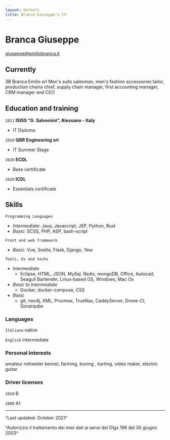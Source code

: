 ```yaml
---
layout: default
title: Branca Giuseppe's CV
---
```

# Branca Giuseppe

<div id="webaddress">
<a href="giuseppe@emiliobranca.it">giuseppe@emiliobranca.it</a>
</div>


## Currently

3B Branca Emilio srl
Men's suits salesman, men's fashion accessories tailor, production chains chief, supply chain manager, first accounting manager, CRM manager and CEO 



## Education and training

`2011`
__ISISS “G. Salvemini”, Alessano - Italy__ 

- IT Diploma

`2010`
**QBR Engineering srl**

- IT Summer Stage

`2020`
__ECDL__

- Base certificate

`2020`
__ICDL__

- Essentials certificate


## Skills

`Programming Languages`
  - _Intermediate_: Java, Javascript, JSP, Python, Rust 
  - _Basic_: SCSS, PHP, ASP, bash-script

`Front end web framework`
  - _Basic_: Vue, Svelte, Flask, Django, Yew

`Tools, Os and techs`
- _Intermediate_
  - Eclipse, HTML, JSON, MySql, Redis, mongoDB, Office, Autocad, Seagull Bartender, Linux-based OS, Windows, Mac Os
- _Basic to Intermediate_
  - Docker, docker-compose, CSS
- _Basic_
  - git, neo4j, XML, Proxmox, TrueNas, CaddyServer, Drone-CI, Sonarqube
 
### Languages
`Italiano`
native

`English`
intermediate


### Personal interests
amateur rottweiler kennel, farming, boxing , karting, video maker, electric guitar


### Driver licenses

`2010`
B

`2008`
A1

----------

^Last updated: October 2021^

^Autorizzio il trattamento dei miei dati ai sensi del Dlgs 196 del 30 giugno 2003^


